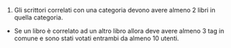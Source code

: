 1. Gli scrittori correlati con una categoria devono avere almeno 2 libri in quella categoria.
* Se un libro è correlato ad un altro libro allora deve avere almeno 3 tag in comune e sono stati votati entrambi da almeno 10 utenti.

